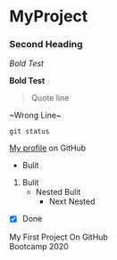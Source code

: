 # MyProject
### Second Heading
*Bold Test* 

**Bold Test**

> Quote line

~Wrong Line~

`git status`

[My profile](https://Aleena921@github.com) on GitHub

- Bulit

1. Bulit
   - Nested Bulit
     - Next Nested
   
- [x] Done

My First Project On GitHub
<br/>
Bootcamp 2020
